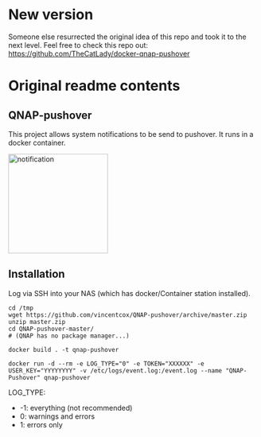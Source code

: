# New version
Someone else resurrected the original idea of this repo and took it to the next level. Feel free to check this repo out:
https://github.com/TheCatLady/docker-qnap-pushover


# Original readme contents
## QNAP-pushover
This project allows system notifications to be send to pushover. It runs in a docker container.

<img src="notification.png" alt="notification" width="200px">



## Installation

Log via SSH into your NAS (which has docker/Container station installed).

    cd /tmp
    wget https://github.com/vincentcox/QNAP-pushover/archive/master.zip 
    unzip master.zip
    cd QNAP-pushover-master/
    # (QNAP has no package manager...)

    docker build . -t qnap-pushover

    docker run -d --rm -e LOG_TYPE="0" -e TOKEN="XXXXXX" -e USER_KEY="YYYYYYYY" -v /etc/logs/event.log:/event.log --name "QNAP-Pushover" qnap-pushover

LOG_TYPE:
- -1: everything (not recommended)
- 0: warnings and errors
- 1: errors only
